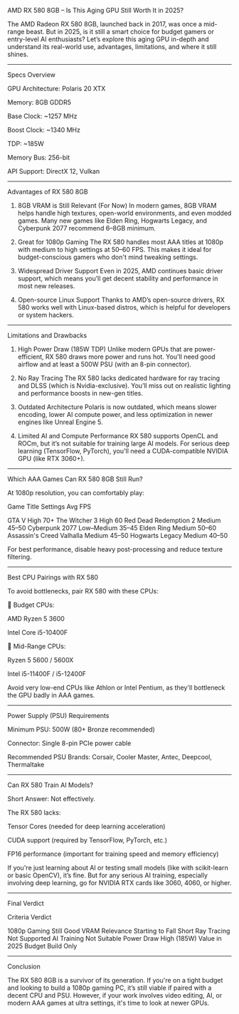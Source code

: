 AMD RX 580 8GB – Is This Aging GPU Still Worth It in 2025?

The AMD Radeon RX 580 8GB, launched back in 2017, was once a mid-range beast. But in 2025, is it still a smart choice for budget gamers or entry-level AI enthusiasts? Let’s explore this aging GPU in-depth and understand its real-world use, advantages, limitations, and where it still shines.


---

Specs Overview

GPU Architecture: Polaris 20 XTX

Memory: 8GB GDDR5

Base Clock: ~1257 MHz

Boost Clock: ~1340 MHz

TDP: ~185W

Memory Bus: 256-bit

API Support: DirectX 12, Vulkan



---

Advantages of RX 580 8GB

1. 8GB VRAM is Still Relevant (For Now)
In modern games, 8GB VRAM helps handle high textures, open-world environments, and even modded games. Many new games like Elden Ring, Hogwarts Legacy, and Cyberpunk 2077 recommend 6–8GB minimum.


2. Great for 1080p Gaming
The RX 580 handles most AAA titles at 1080p with medium to high settings at 50–60 FPS. This makes it ideal for budget-conscious gamers who don't mind tweaking settings.


3. Widespread Driver Support
Even in 2025, AMD continues basic driver support, which means you’ll get decent stability and performance in most new releases.


4. Open-source Linux Support
Thanks to AMD’s open-source drivers, RX 580 works well with Linux-based distros, which is helpful for developers or system hackers.




---

Limitations and Drawbacks

1. High Power Draw (185W TDP)
Unlike modern GPUs that are power-efficient, RX 580 draws more power and runs hot. You'll need good airflow and at least a 500W PSU (with an 8-pin connector).


2. No Ray Tracing
The RX 580 lacks dedicated hardware for ray tracing and DLSS (which is Nvidia-exclusive). You’ll miss out on realistic lighting and performance boosts in new-gen titles.


3. Outdated Architecture
Polaris is now outdated, which means slower encoding, lower AI compute power, and less optimization in newer engines like Unreal Engine 5.


4. Limited AI and Compute Performance
RX 580 supports OpenCL and ROCm, but it’s not suitable for training large AI models. For serious deep learning (TensorFlow, PyTorch), you'll need a CUDA-compatible NVIDIA GPU (like RTX 3060+).




---

Which AAA Games Can RX 580 8GB Still Run?

At 1080p resolution, you can comfortably play:

Game Title	Settings	Avg FPS

GTA V	High	70+
The Witcher 3	High	60
Red Dead Redemption 2	Medium	45–50
Cyberpunk 2077	Low–Medium	35–45
Elden Ring	Medium	50–60
Assassin's Creed Valhalla	Medium	45–50
Hogwarts Legacy	Medium	40–50


For best performance, disable heavy post-processing and reduce texture filtering.


---

Best CPU Pairings with RX 580

To avoid bottlenecks, pair RX 580 with these CPUs:

🔸 Budget CPUs:

AMD Ryzen 5 3600

Intel Core i5-10400F


🔹 Mid-Range CPUs:

Ryzen 5 5600 / 5600X

Intel i5-11400F / i5-12400F


Avoid very low-end CPUs like Athlon or Intel Pentium, as they'll bottleneck the GPU badly in AAA games.


---

Power Supply (PSU) Requirements

Minimum PSU: 500W (80+ Bronze recommended)

Connector: Single 8-pin PCIe power cable

Recommended PSU Brands: Corsair, Cooler Master, Antec, Deepcool, Thermaltake



---

Can RX 580 Train AI Models?

Short Answer: Not effectively.

The RX 580 lacks:

Tensor Cores (needed for deep learning acceleration)

CUDA support (required by TensorFlow, PyTorch, etc.)

FP16 performance (important for training speed and memory efficiency)


If you're just learning about AI or testing small models (like with scikit-learn or basic OpenCV), it’s fine. But for any serious AI training, especially involving deep learning, go for NVIDIA RTX cards like 3060, 4060, or higher.


---

Final Verdict

Criteria	Verdict

1080p Gaming	 Still Good
VRAM Relevance	 Starting to Fall Short
Ray Tracing	 Not Supported
AI Training	 Not Suitable
Power Draw	 High (185W)
Value in 2025	 Budget Build Only



---

Conclusion

The RX 580 8GB is a survivor of its generation. If you're on a tight budget and looking to build a 1080p gaming PC, it’s still viable if paired with a decent CPU and PSU. However, if your work involves video editing, AI, or modern AAA games at ultra settings, it's time to look at newer GPUs.
